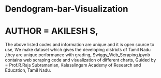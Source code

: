 # Dendogram-bar-Visualization
# AUTHOR = AKILESH S,
The above listed codes and information are unique and it is open source to use,
We make dataset which gives the developing districts of Tamil Nadu ,they are unique performance with grading,
Swiggy_Web_Scraping.ipynb contains web scraping code and visualization of different charts,
Guided by = Prof.R.Raja Subramanian,
Kalasalingam Academy of Research and Education,
Tamil Nadu.
